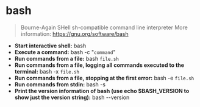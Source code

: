 # bash
> Bourne-Again SHell
> sh-compatible command line interpreter
> More information: <https://gnu.org/software/bash>
- **Start interactive shell:**
bash
- **Execute a command:**
bash -c "`command`"
- **Run commands from a file:**
bash `file.sh`
- **Run commands from a file, logging all commands executed to the terminal:**
bash -x `file.sh`
- **Run commands from a file, stopping at the first error:**
bash -e `file.sh`
- **Run commands from stdin:**
bash -s
- **Print the version information of bash (use echo $BASH_VERSION to show just the version string):**
bash --version
